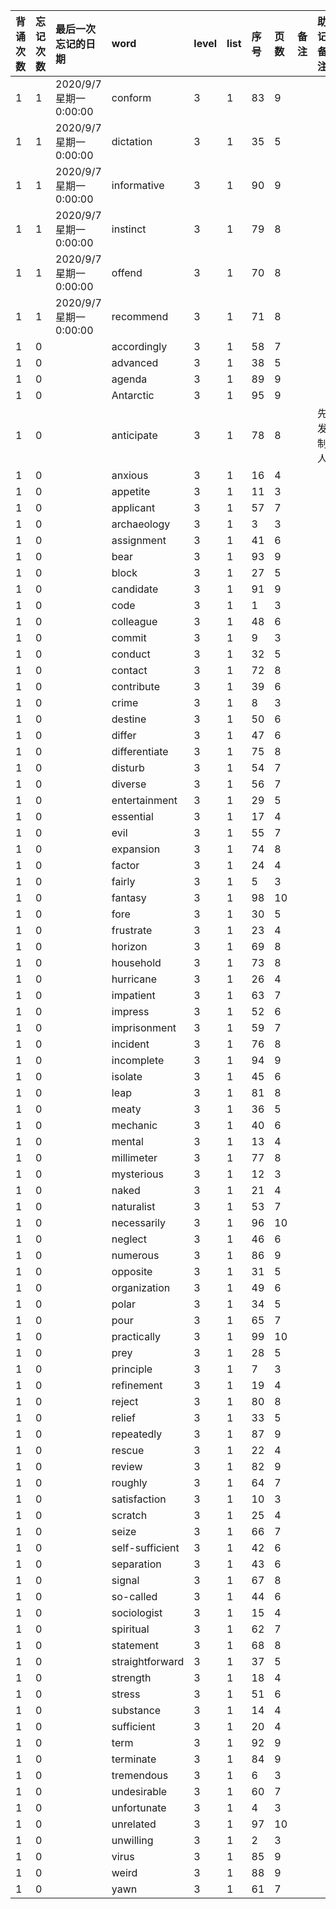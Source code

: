 |背诵次数|忘记次数|最后一次忘记的日期|word|level|list|序号|页数|备注|助记备注|
|:--|:--|:--|:--|:--|:--|:--|:--|:--|:--|
|1|1|2020/9/7 星期一 0:00:00|conform|3|1|83|9|||
|1|1|2020/9/7 星期一 0:00:00|dictation|3|1|35|5|||
|1|1|2020/9/7 星期一 0:00:00|informative|3|1|90|9|||
|1|1|2020/9/7 星期一 0:00:00|instinct|3|1|79|8|||
|1|1|2020/9/7 星期一 0:00:00|offend|3|1|70|8|||
|1|1|2020/9/7 星期一 0:00:00|recommend|3|1|71|8|||
|1|0||accordingly|3|1|58|7|||
|1|0||advanced|3|1|38|5|||
|1|0||agenda|3|1|89|9|||
|1|0||Antarctic|3|1|95|9|||
|1|0||anticipate|3|1|78|8||先发制人|
|1|0||anxious|3|1|16|4|||
|1|0||appetite|3|1|11|3|||
|1|0||applicant|3|1|57|7|||
|1|0||archaeology|3|1|3|3|||
|1|0||assignment|3|1|41|6|||
|1|0||bear|3|1|93|9|||
|1|0||block|3|1|27|5|||
|1|0||candidate|3|1|91|9|||
|1|0||code|3|1|1|3|||
|1|0||colleague|3|1|48|6|||
|1|0||commit|3|1|9|3|||
|1|0||conduct|3|1|32|5|||
|1|0||contact|3|1|72|8|||
|1|0||contribute|3|1|39|6|||
|1|0||crime|3|1|8|3|||
|1|0||destine|3|1|50|6|||
|1|0||differ|3|1|47|6|||
|1|0||differentiate|3|1|75|8|||
|1|0||disturb|3|1|54|7|||
|1|0||diverse|3|1|56|7|||
|1|0||entertainment|3|1|29|5|||
|1|0||essential|3|1|17|4|||
|1|0||evil|3|1|55|7|||
|1|0||expansion|3|1|74|8|||
|1|0||factor|3|1|24|4|||
|1|0||fairly|3|1|5|3|||
|1|0||fantasy|3|1|98|10|||
|1|0||fore|3|1|30|5|||
|1|0||frustrate|3|1|23|4|||
|1|0||horizon|3|1|69|8|||
|1|0||household|3|1|73|8|||
|1|0||hurricane|3|1|26|4|||
|1|0||impatient|3|1|63|7|||
|1|0||impress|3|1|52|6|||
|1|0||imprisonment|3|1|59|7|||
|1|0||incident|3|1|76|8|||
|1|0||incomplete|3|1|94|9|||
|1|0||isolate|3|1|45|6|||
|1|0||leap|3|1|81|8|||
|1|0||meaty|3|1|36|5|||
|1|0||mechanic|3|1|40|6|||
|1|0||mental|3|1|13|4|||
|1|0||millimeter|3|1|77|8|||
|1|0||mysterious|3|1|12|3|||
|1|0||naked|3|1|21|4|||
|1|0||naturalist|3|1|53|7|||
|1|0||necessarily|3|1|96|10|||
|1|0||neglect|3|1|46|6|||
|1|0||numerous|3|1|86|9|||
|1|0||opposite|3|1|31|5|||
|1|0||organization|3|1|49|6|||
|1|0||polar|3|1|34|5|||
|1|0||pour|3|1|65|7|||
|1|0||practically|3|1|99|10|||
|1|0||prey|3|1|28|5|||
|1|0||principle|3|1|7|3|||
|1|0||refinement|3|1|19|4|||
|1|0||reject|3|1|80|8|||
|1|0||relief|3|1|33|5|||
|1|0||repeatedly|3|1|87|9|||
|1|0||rescue|3|1|22|4|||
|1|0||review|3|1|82|9|||
|1|0||roughly|3|1|64|7|||
|1|0||satisfaction|3|1|10|3|||
|1|0||scratch|3|1|25|4|||
|1|0||seize|3|1|66|7|||
|1|0||self-sufficient|3|1|42|6|||
|1|0||separation|3|1|43|6|||
|1|0||signal|3|1|67|8|||
|1|0||so-called|3|1|44|6|||
|1|0||sociologist|3|1|15|4|||
|1|0||spiritual|3|1|62|7|||
|1|0||statement|3|1|68|8|||
|1|0||straightforward|3|1|37|5|||
|1|0||strength|3|1|18|4|||
|1|0||stress|3|1|51|6|||
|1|0||substance|3|1|14|4|||
|1|0||sufficient|3|1|20|4|||
|1|0||term|3|1|92|9|||
|1|0||terminate|3|1|84|9|||
|1|0||tremendous|3|1|6|3|||
|1|0||undesirable|3|1|60|7|||
|1|0||unfortunate|3|1|4|3|||
|1|0||unrelated|3|1|97|10|||
|1|0||unwilling|3|1|2|3|||
|1|0||virus|3|1|85|9|||
|1|0||weird|3|1|88|9|||
|1|0||yawn|3|1|61|7|||
